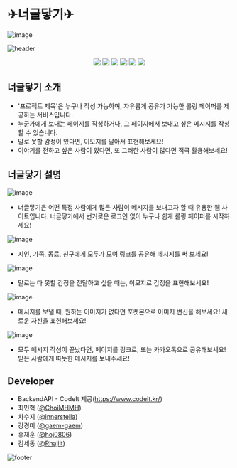# ✈너글닿기✈

![image](https://github.com/Rhajiit/itsBasic/assets/155033024/3aded448-91f9-4ebc-97e1-2be06ac6a425)

![header](https://capsule-render.vercel.app/api?type=waving&&height=160&color=9013FE&text=너에게%20글%20한마디%20달아보기&fontSize=45&&&fontColor=ffe&fontAlignY=30&rotate=-1&desc=오픈형%20롤링페이퍼%20너글닿기&descAlign=75&descAlignY=55)

<p align="center">
<img src="https://img.shields.io/badge/react-61DAFB?style=for-the-badge&logo=react&logoColor=61DAFB&labelColor=333">
<img src="https://img.shields.io/badge/firebase-FFCA28?style=for-the-badge&logo=firebase&logoColor=FFCA28&labelColor=333">
<img src="https://img.shields.io/badge/javaScript-F7DF1E?style=for-the-badge&logo=javaScript&logoColor=F7DF1E&labelColor=333">
<img src="https://img.shields.io/badge/HTML-E34F26?style=for-the-badge&logo=HTML5&logoColor=E34F26&labelColor=333">
<img src="https://img.shields.io/badge/CSS-1572B6?style=for-the-badge&logo=CSS3&logoColor=61DAFB&labelColor=333">
<img src="https://img.shields.io/badge/styled--components-DB7093?style=for-the-badge&logo=styled-components&logoColor=DB7093&labelColor=333">
</p>

## 너글닿기 소개

- '프로젝트 제목'은 누구나 작성 가능하며, 자유롭게 공유가 가능한 롤링 페이퍼를 제공하는 서비스입니다.
- 누군가에게 보내는 페이지를 작성하거나, 그 페이지에서 보내고 싶은 메시지를 작성할 수 있습니다.
- 말로 못할 감정이 있다면, 이모지를 달아서 표현해보세요!
- 이야기를 전하고 싶은 사람이 있다면, 또 그러한 사람이 많다면 적극 활용해보세요!

## 너글닿기 설명

![image](https://github.com/Rhajiit/itsBasic/assets/155033024/2ee2897d-f96f-421c-b3b8-41ac31a845d7)

- 너글닿기은 어떤 특정 사람에게 많은 사람이 메시지를 보내고자 할 때 유용한 웹 사이트입니다. 너글닿기에서 번거로운 로그인 없이 누구나 쉽게 롤링 페이퍼를 시작하세요!

![image](https://github.com/Rhajiit/itsBasic/assets/155033024/14509474-fb1c-429d-a3ff-da2502cc2b78)

- 지인, 가족, 동료, 친구에게 모두가 모여 링크를 공유해 메시지를 써 보세요!

![image](https://github.com/Rhajiit/itsBasic/assets/155033024/7287de66-b430-4295-a4b3-1fe157285c9a)

- 말로는 다 못할 감정을 전달하고 싶을 때는, 이모지로 감정을 표현해보세요!

![image](https://github.com/Rhajiit/itsBasic/assets/155033024/4d9c9188-4e7f-406b-81df-98854d14e922)

- 메시지를 보낼 때, 원하는 이미지가 없다면 포켓몬으로 이미지 변신을 해보세요! 새로운 자신을 표현해보세요!

![image](https://github.com/Rhajiit/itsBasic/assets/155033024/3642d272-fcd2-4949-b217-d1338270dbca)

- 모두 메시지 작성이 끝났다면, 페이지를 링크로, 또는 카카오톡으로 공유해보세요! 받은 사람에게 따듯한 메시지를 보내주세요!

## Developer

- BackendAPI - CodeIt 제공(https://www.codeit.kr/)
- 최민혁 ([@ChoiMHMH](https://github.com/ChoiMHMH))
- 차수지 ([@innerstella](https://github.com/innerstella))
- 강경미 ([@gaem-gaem](https://github.com/gaem-gaem))
- 홍재훈 ([@hoj0806](https://github.com/hoj0806))
- 김세동 ([@Rhajiit](https://github.com/Rhajiit))

![footer](https://capsule-render.vercel.app/api?type=waving&section=footer&height=160&color=9013FE&reversal=true&text=여러분도%20한마디,%20어떠실까요?&fontSize=45&&&fontColor=ffe&fontAlignY=75&rotate=1)
